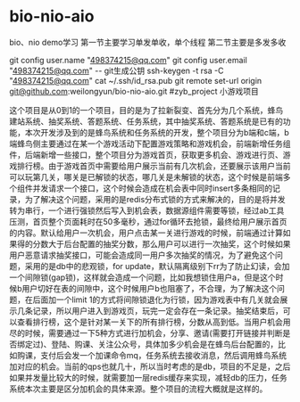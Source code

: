 # bio-nio-aio
bio、nio demo学习
第一节主要学习单发单收，单个线程
第二节主要是多发多收

git config  user.name "498374215@qq.com"
git config user.email "498374215@qq.com"
-- git生成公钥
ssh-keygen -t rsa -C "498374215@qq.com"
cat ~/.ssh/id_rsa.pub
git remote set-url origin git@github.com:weilongyun/bio-nio-aio.git
#zyb_project
小游戏项目

这个项目是从0到1的一个项目，目的是为了拉新裂变、首先分为几个系统，蜂鸟建站系统、抽奖系统、答题系统、任务系统，其中抽奖系统、答题系统是已有的功能，本次开发涉及到的是蜂鸟系统和任务系统的开发，整个项目分为b端和c端，b端蜂鸟侧主要通过在某一个游戏活动下配置游戏策略和游戏机会，前端新增任务组件，后端新增一些接口，整个项目分为游戏首页，获取更多机会、游戏进行页、游戏排行榜。由于游戏首页中需要给用户展示当前有几次机会，还要展示该用户当前可以玩第几关，哪关是已解锁的状态，哪几关是未解锁的状态，这个时候是前端多个组件并发请求一个接口，这个时候会造成在机会表中同时insert多条相同的记录，为了解决这个问题，采用的是redis分布式锁的方式来解决的，目的是将并发转为串行，一个进行强锁然后写入到机会表，数据源组件需要等锁，经过ab工具压测，首页整个页面耗时在50多毫秒，通过for循环去抢锁，最终给用户展示首页的内容。默认给用户一次机会，用户点击某一关进行游戏的时候，前端通过计算如果得的分数大于后台配置的抽奖分数，那么用户可以进行一次抽奖，这个时候如果用户恶意请求抽奖接口，可能会造成同一用户多次抽奖的情况，为了避免这个问题，采用的是db中的悲观锁，for update，默认隔离级别下rr为了防止幻读，会加一个间隙锁(gap锁)，这样就会造成一个问题，比如我想锁住用户a，但是这个时候b用户切好在表的间隙中，这个时候用户b也阻塞了，不合理，为了解决这个问题，在后面加一个limit 1的方式将间隙锁退化为行锁，因为游戏表中有几关就会展示几条记录，所以用户进入到游戏页，玩完一定会存在一条记录。抽奖结束后，可以查看排行榜，这个是针对某一关下的所有排行榜，分数从高到低。当用户机会用尽的时候，需要通过一下5种方式进行加机会，分享、邀请(需要打开链接并判断是否绑定过)、登陆、购课、关注公众号，具体加多少机会是在蜂鸟后台配置的，比如购课，支付后会发一个加课命令mq，任务系统去接收消息，然后调用蜂鸟系统加对应的机会。当前的qps也就几十，所以当时考虑的是db，项目的不足是，之后如果并发量比较大的时候，就需要加一层redis缓存来实现，减轻db的压力，任务系统本次主要是区分加机会的具体来源。整个项目的流程大概就是这样的。